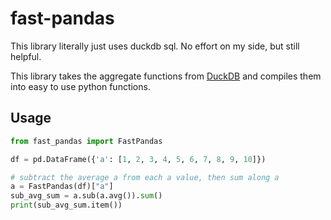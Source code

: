 # fast-pandas

This library literally just uses duckdb sql. No effort on my side, but still helpful.

This library takes the aggregate functions from [DuckDB](https://duckdb.org/docs/archive/0.2.9/sql/aggregates.html) and compiles them into easy to use python functions.

## Usage

```python
from fast_pandas import FastPandas

df = pd.DataFrame({'a': [1, 2, 3, 4, 5, 6, 7, 8, 9, 10]})

# subtract the average a from each a value, then sum along a
a = FastPandas(df)["a"]
sub_avg_sum = a.sub(a.avg()).sum()
print(sub_avg_sum.item())
```
